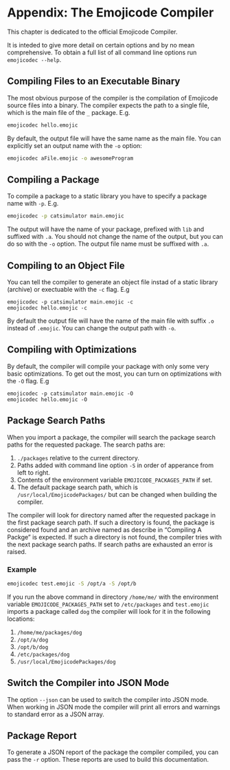 # Appendix: The Emojicode Compiler

This chapter is dedicated to the official Emojicode Compiler.

It is inteded to give more detail on certain options and by no
mean comprehensive. To obtain a full list of all command line options run
`emojicodec --help`.

## Compiling Files to an Executable Binary

The most obvious purpose of the compiler is the compilation of Emojicode source
files into a binary. The compiler expects the path to a single file, which
is the main file of the `_` package. E.g.

```sh
emojicodec hello.emojic
```

By default, the output file will have the same name as the main file. You
can explicitly set an output name with the `-o` option:

```sh
emojicodec aFile.emojic -o awesomeProgram
```

## Compiling a Package

To compile a package to a static library you have to specify a package name with
`-p`. E.g.

```sh
emojicodec -p catsimulator main.emojic
```

The output will have the name of your package, prefixed with `lib` and suffixed
with `.a`. You should not change the name of the output, but you can do so
with the `-o` option. The output file name must be suffixed with `.a`.

## Compiling to an Object File

You can tell the compiler to generate an object file instad of a static library
(archive) or exectuable with the `-c` flag. E.g

```
emojicodec -p catsimulator main.emojic -c
emojicodec hello.emojic -c
```

By default the output file will have the name of the main file with suffix `.o`
instead of `.emojic`. You can change the output path with `-o`.

## Compiling with Optimizations

By default, the compiler will compile your package with only some very basic
optimizations. To get out the most, you can turn on optimizations with the `-O`
flag. E.g

```
emojicodec -p catsimulator main.emojic -O
emojicodec hello.emojic -O
```

## Package Search Paths

When you import a package, the compiler will search the package search paths for
the requested package. The search paths are:

1. `./packages` relative to the current directory.
2. Paths added with command line option `-S` in order of apperance from left to
  right.
3. Contents of the environment variable `EMOJICODE_PACKAGES_PATH` if set.
4. The default package search path, which is `/usr/local/EmojicodePackages/` but
  can be changed when building the compiler.

The compiler will look for directory named after the requested package in the
first package search path. If such a directory is found, the package is
considered found and an archive named as describe in “Compiling A Packge” is
expected. If such a directory is not found, the compiler tries with the next
package search paths. If search paths are exhausted an error is raised.

### Example

```sh
emojicodec test.emojic -S /opt/a -S /opt/b
```

If you run the above command in directory `/home/me/` with the environment
variable `EMOJICODE_PACKAGES_PATH` set to `/etc/packages` and `test.emojic`
imports a package called `dog` the compiler will look for it in the following
locations:

1. `/home/me/packages/dog`
2. `/opt/a/dog`
3. `/opt/b/dog`
4. `/etc/packages/dog`
5. `/usr/local/EmojicodePackages/dog`

## Switch the Compiler into JSON Mode

The option `--json` can be used to switch the compiler into JSON mode. When
working in JSON mode the compiler will print all errors and warnings to
standard error as a JSON array.

## Package Report

To generate a JSON report of the package the compiler compiled, you can pass the
`-r` option. These reports are used to build this documentation.

